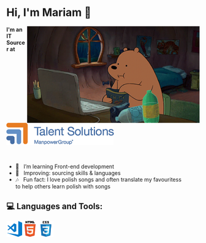 # Hi, I'm Mariam 👋<br> 
<div id="body">
<p><img src="https://github.com/darsaveli/Mariam/blob/main/1479814528_webarebears.gif" width="450px" align="right" style="max-width:100%;"</p>

<p><b>I'm an IT Sourcer at</b> &nbsp; &nbsp; <a href="https://talentsolutions.manpowergroup.com/"><img alt="manpowergroup" width="280px" src="https://github.com/darsaveli/Mariam/blob/main/Talentsolutions.png" target=”_blank”></a></p>

<br>
<ul>
<li>🌱 &nbsp;&nbsp;I’m learning Front-end development
<li>🔎 &nbsp;&nbsp;Improving: sourcing skills & languages</li>
<li>🎶 &nbsp;&nbsp;Fun fact: I love polish songs and often translate my favouritess<br>
to help others learn polish with songs</li>
</ul>

</div>
<div id="bottom">
<h2>💻 Languages and Tools:</h2>
  <p><img src="https://github.com/darsaveli/Mariam/blob/main/visual-studio-code.png" width="41px" align="left"></p>
  <p><img src="https://github.com/darsaveli/Mariam/blob/main/html.png" width="41px" align="left"></p>
  <p><img src="https://github.com/darsaveli/Mariam/blob/main/css.png" width="41px" align="left"></p>

  
</div>
